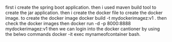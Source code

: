 first i create the spring boot application.
then i used maven build tool to create the jar application.
then i create the docker file to create the docker image.
to create the docker image docker build -t mydockerimagez:v1 .
then check the docker images
then docker run -d -p 8000:8888 mydockerimagez:v1
then we can login into the docker cantioner by using the  belwo commands 
docker -it exec mynameofcontainer bash.

